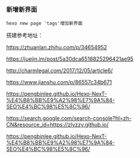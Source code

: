 ### 新增新界面

```
hexo new page 'tags'增加新界面

```


搭建参考地址：

https://zhuanlan.zhihu.com/p/34654952

https://juejin.im/post/5a30dca6518825296421ae95

http://charmlegal.com/2017/12/05/article6/

https://www.jianshu.com/p/86557c34b671

https://pengbinlee.github.io/Hexo-NexT-%E4%B8%BB%E9%A2%98%E7%9A%84-SEO%E4%BC%98%E5%8C%96/

https://search.google.com/search-console?hl=zh-CN&resource_id=https://zlyzzy.github.io/


https://pengbinlee.github.io/Hexo-NexT-%E4%B8%BB%E9%A2%98%E7%9A%84-SEO%E4%BC%98%E5%8C%96/